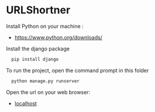 
# URLShortner



Install Python on your machine :
-  https://www.python.org/downloads/

Install the django package

```bash
  pip install django
```

To run the project, open the command prompt in this folder

```bash
  python manage.py runserver
```

Open the url on your web browser:
- [localhost](https://127.0.0.1:8000)


